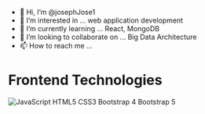 - 👋 Hi, I’m @josephJose1
- 👀 I’m interested in ... web application development
- 🌱 I’m currently learning ... React, MongoDB
- 💞️ I’m looking to collaborate on ... Big Data Architecture
- 📫 How to reach me ...


# Frontend Technologies
<img src="https://img.shields.io/badge/javascript-F7DF1E.svg?style=for-the-badge&amp;logo=javascript&amp;logoColor=323330" alt="JavaScript" data-canonical-src="" style="max-width: 100%;">
HTML5 CSS3 Bootstrap 4 Bootstrap 5



<!---
josephJose1/josephJose1 is a ✨ special ✨ repository because its `README.md` (this file) appears on your GitHub profile.
You can click the Preview link to take a look at your changes.
--->

